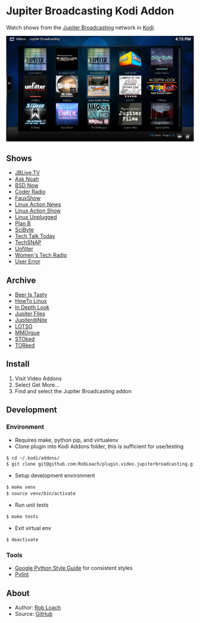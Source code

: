 # Jupiter Broadcasting Kodi Addon

Watch shows from the [Jupiter Broadcasting](http://jupiterbroadcasting.com) network in [Kodi](http://kodi.tv).

![Jupiter Broadcasting Kodi Addon Screenshot](resources/media/screenshot.jpg)

## Shows

* [JBLive.TV](http://jblive.tv)
* [Ask Noah](http://www.jupiterbroadcasting.com/show/asknoah/)
* [BSD Now](http://www.jupiterbroadcasting.com/show/bsdnow/)
* [Coder Radio](http://www.jupiterbroadcasting.com/show/coderradio/)
* [FauxShow](http://www.jupiterbroadcasting.com/show/fauxshow/)
* [Linux Action News](http://linuxactionnews.com)
* [Linux Action Show](http://www.jupiterbroadcasting.com/show/linuxactionshow/)
* [Linux Unplugged](http://www.jupiterbroadcasting.com/show/linuxun/)
* [Plan B](http://www.jupiterbroadcasting.com/show/planb/)
* [SciByte](http://www.jupiterbroadcasting.com/show/scibyte/)
* [Tech Talk Today](http://www.jupiterbroadcasting.com/show/today/)
* [TechSNAP](http://www.jupiterbroadcasting.com/show/techsnap/)
* [Unfilter](http://www.jupiterbroadcasting.com/show/unfilter/)
* [Women's Tech Radio](http://www.jupiterbroadcasting.com/show/wtr/)
* [User Error](http://www.jupiterbroadcasting.com/show/error/)

## Archive

* [Beer Is Tasty](http://www.jupiterbroadcasting.com/show/beeristasty/)
* [HowTo Linux](http://www.jupiterbroadcasting.com/show/h2l/)
* [In Depth Look](http://www.jupiterbroadcasting.com/show/indepthlook/)
* [Jupiter Files](http://www.jupiterbroadcasting.com/?s=%22jupiter+files%22)
* [Jupiter@Nite](http://www.jupiterbroadcasting.com/show/nite/)
* [LOTSO](http://www.jupiterbroadcasting.com/show/legend-of-the-stoned-owl/)
* [MMOrgue](http://www.jupiterbroadcasting.com/show/mmorgue/)
* [STOked](http://www.jupiterbroadcasting.com/show/stoked/)
* [TORked](http://www.jupiterbroadcasting.com/show/torked/)


## Install

1. Visit Video Addons
2. Select Get More...
3. Find and select the Jupiter Broadcasting addon


## Development

### Environment
* Requires make, python pip, and virtualenv
* Clone plugin into Kodi Addons folder, this is sufficient for use/testing
```bash
$ cd ~/.kodi/addons/
$ git clone git@github.com:RobLoach/plugin.video.jupiterbroadcasting.git
```
* Setup development environment
```bash
$ make venv
$ source venv/bin/activate
```
* Run unit tests
```bash
$ make tests
```
* Exit virtual env
```bash
$ deactivate
```


### Tools

* [Google Python Style Guide](https://google.github.io/styleguide/pyguide.html) for consistent styles
* [Pylint](http://pylint.org)


## About

* Author: [Rob Loach](http://robloach.net)
* Source: [GitHub](http://github.com/RobLoach/plugin.video.jupiterbroadcasting/)
